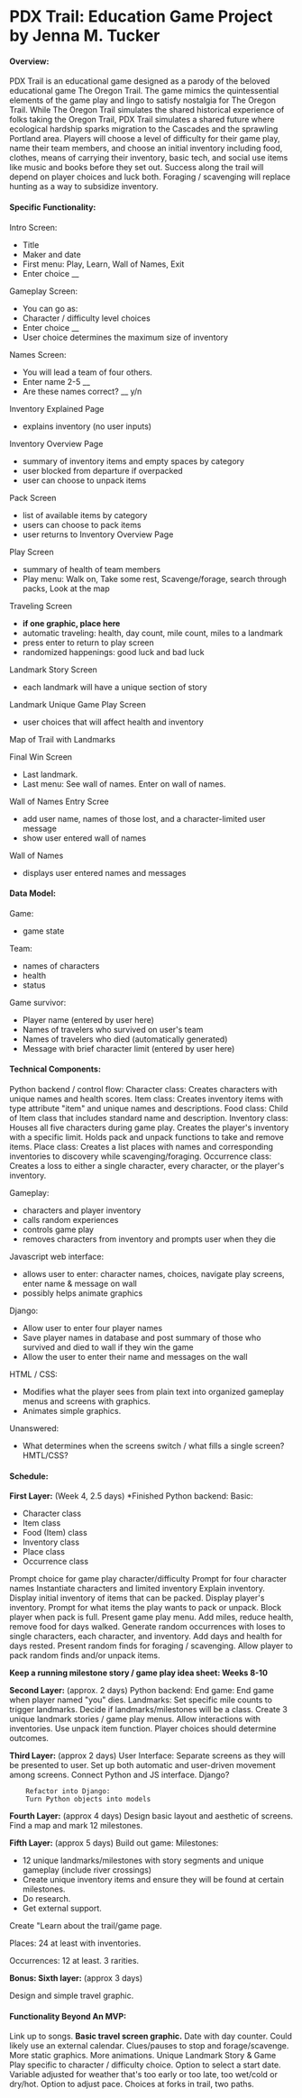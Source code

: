 # PDX Trail: Education Game Project by Jenna M. Tucker


#### Overview:
PDX Trail is an educational game designed as a parody of the beloved educational game The Oregon Trail.  The game mimics the quintessential elements of the game play and lingo to satisfy nostalgia for The Oregon Trail.  While The Oregon Trail simulates the shared historical experience of folks taking the Oregon Trail, PDX Trail simulates a shared future where ecological hardship sparks migration to the Cascades and the sprawling Portland area. Players will choose a level of difficulty for their game play, name their team members, and choose an initial inventory including food, clothes, means of carrying their inventory, basic tech, and social use items like music and books before they set out.  Success along the trail will depend on player choices and luck both. Foraging / scavenging will replace hunting as a way to subsidize inventory.


#### Specific Functionality:
Intro Screen:
  - Title
  - Maker and date
  - First menu: Play, Learn, Wall of Names, Exit
  - Enter choice __

 Gameplay Screen:
  - You can go as:
  - Character / difficulty level choices
  - Enter choice __
  - User choice determines the maximum size of inventory

Names Screen:
  - You will lead a team of four others.
  - Enter name 2-5 __
  - Are these names correct? __ y/n

Inventory Explained Page
  - explains inventory (no user inputs)

Inventory Overview Page
  - summary of inventory items and empty spaces by category
  - user blocked from departure if overpacked
  - user can choose to unpack items

Pack Screen
  - list of available items by category
  - users can choose to pack items
  - user returns to Inventory Overview Page

Play Screen
  - summary of health of team members
  - Play menu:  Walk on, Take some rest, Scavenge/forage, search through packs, Look at the map

Traveling Screen
  - **if one graphic, place here**
  - automatic traveling: health, day count, mile count, miles to a landmark
  - press enter to return to play screen
  - randomized happenings: good luck and bad luck

Landmark Story Screen
  - each landmark will have a unique section of story

Landmark Unique Game Play Screen
  - user choices that will affect health and inventory

Map of Trail with Landmarks

Final Win Screen
  - Last landmark.
  - Last menu:  See wall of names. Enter on wall of names.

Wall of Names Entry Scree
  - add user name, names of those lost, and a character-limited user message
  - show user entered wall of names

Wall of Names
  - displays user entered names and messages


#### Data Model:

Game:
  - game state 

Team:
  - names of characters 
  - health 
  - status 

Game survivor:  
  - Player name (entered by user here)
  - Names of travelers who survived on user's team 
  - Names of travelers who died (automatically generated)
  - Message with brief character limit (entered by user here)
  

#### Technical Components:

Python backend / control flow:
    Character class:
        Creates characters with unique names and health scores.
    Item class:
        Creates inventory items with type attribute "item" and unique names and descriptions.
    Food class:
        Child of Item class that includes standard name and description.
    Inventory class:
        Houses all five characters during game play.
        Creates the player's inventory with a specific limit.
        Holds pack and unpack functions to take and remove items.
    Place class:
        Creates a list places with names and corresponding inventories to discovery while scavenging/foraging.
    Occurrence class:
        Creates a loss to either a single character, every character, or the player's inventory.

Gameplay:
  - characters and player inventory
  - calls random experiences
  - controls game play
  - removes characters from inventory and prompts user when they die


Javascript web interface:
  - allows user to enter: character names, choices, navigate play screens, enter name & message on wall
  - possibly helps animate graphics

Django:
  - Allow user to enter four player names 
  - Save player names in database and post summary of those who survived and died to wall if they win the game
  - Allow the user to enter their name and messages on the wall 

HTML / CSS:
  - Modifies what the player sees from plain text into organized gameplay menus and screens with graphics.
  - Animates simple graphics.

Unanswered:
  - What determines when the screens switch / what fills a single screen?  HMTL/CSS?


#### Schedule:

**First Layer:**  (Week 4, 2.5 days)       *Finished
    Python backend:
        Basic:
  - Character class
  - Item class
  - Food (Item) class
  - Inventory class
  - Place class
  - Occurrence class

Prompt choice for game play character/difficulty
        Prompt for four character names
        Instantiate characters and limited inventory
        Explain inventory.
        Display initial inventory of items that can be packed.
        Display player's inventory.
        Prompt for what items the play wants to pack or unpack.
        Block player when pack is full.
        Present game play menu.
        Add miles, reduce health, remove food for days walked.
        Generate random occurrences with loses to single characters, each character, and inventory.
        Add days and health for days rested.
        Present random finds for foraging / scavenging.
        Allow player to pack random finds and/or unpack items.


**Keep a running milestone story / game play idea sheet:           Weeks 8-10**

**Second Layer:** (approx. 2 days)
    Python backend:
        End game:
            End game when player named "you" dies.
        Landmarks:
            Set specific mile counts to trigger landmarks.
            Decide if landmarks/milestones will be a class.
            Create 3 unique landmark stories / game play menus.
            Allow interactions with inventories. Use unpack item function.
            Player choices should determine outcomes.

**Third Layer:** (approx 2 days)
    User Interface:
        Separate screens as they will be presented to user.
        Set up both automatic and user-driven movement among screens.
        Connect Python and JS interface.  Django?
        
        Refactor into Django:
        Turn Python objects into models 

**Fourth Layer:** (approx 4 days)
    Design basic layout and aesthetic of screens.
    Find a map and mark 12 milestones.


**Fifth Layer:** (approx 5 days)
Build out game:
  Milestones:
  - 12 unique landmarks/milestones with story segments and unique gameplay (include river crossings)
  - Create unique inventory items and ensure they will be found at certain milestones.
  - Do research.
  - Get external support.

Create "Learn about the trail/game page.

Places: 24 at least with inventories.

 Occurrences: 12 at least.  3 rarities.

**Bonus:  Sixth layer:** (approx 3 days)

Design and simple travel graphic.



#### Functionality Beyond An MVP:
   Link up to songs.
  **Basic travel screen graphic.**
  Date with day counter.  Could likely use an external calendar.
  Clues/pauses to stop and forage/scavenge.
  More static graphics.
  More animations.
  Unique Landmark Story & Game Play specific to character / difficulty choice.
  Option to select a start date.
    Variable adjusted for weather that's too early or too late, too wet/cold or
    dry/hot.
  Option to adjust pace.
  Choices at forks in trail, two paths.
